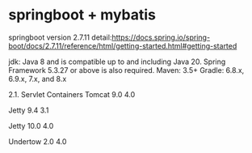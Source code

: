 # springboot + mybatis

springboot version 2.7.11 
detail:https://docs.spring.io/spring-boot/docs/2.7.11/reference/html/getting-started.html#getting-started

jdk: Java 8 and is compatible up to and including Java 20.
Spring Framework 5.3.27 or above is also required.
Maven: 3.5+
Gradle: 6.8.x, 6.9.x, 7.x, and 8.x

2.1. Servlet Containers
Tomcat 9.0   4.0

Jetty 9.4    3.1

Jetty 10.0   4.0

Undertow 2.0   4.0
